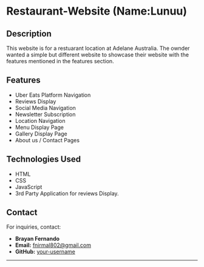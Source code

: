 # Restaurant-Website (Name:Lunuu)

## Description
This website is for a restuarant location at Adelane Australia. The ownder wanted a simple but different website to showcase their website with the features mentioned in the features section.

## Features
- Uber Eats Platform Navigation
- Reviews Display
- Social Media Navigation
- Newsletter Subscription
- Location Navigation
- Menu Display Page
- Gallery Display Page
- About us / Contact Pages

## Technologies Used
- HTML
- CSS
- JavaScript
- 3rd Party Application for reviews Display.

## Contact
For inquiries, contact:
- **Brayan Fernando**
- **Email:** fnirmal802@gmail.com
- **GitHub:** [your-username](https://github.com/Bryan6543)

---

